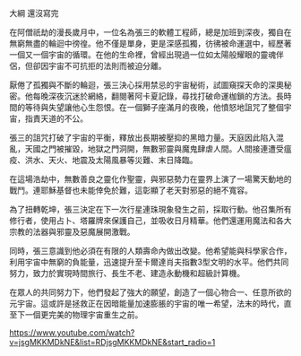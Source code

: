 大綱 還沒寫完

在阿僧祇劫的漫長歲月中，一位名為張三的軟體工程師，總是加班到深夜，獨自在無窮無盡的輪迴中徬徨。他不僅是單身，更是深感孤獨，彷彿被命運選中，經歷著一個又一個宇宙的循環。在他的生命裡，曾經出現過一位如太陽般耀眼的靈魂伴侶，但卻因宇宙不可抗拒的法則而被迫分離。

厭倦了孤獨與不斷的輪迴，張三決心採用禁忌的宇宙秘術，試圖窺探天命的深奧秘密。他每晚深夜沉迷於網絡，翻閱著阿卡夏記錄，尋找打破命運枷鎖的方法。長時間的等待與失望讓他心生怨恨。在一個獅子座滿月的夜晚，他憤怒地詛咒了整個宇宙，指責天道的不公。

張三的詛咒打破了宇宙的平衡，釋放出長期被壓抑的黑暗力量。天庭因此陷入混亂，天國之門被摧毀，地獄之門洞開，無數邪靈與魔鬼肆虐人間。人間接連遭受瘟疫、洪水、天火、地震及太陽風暴等災難、末日降臨。

在這場浩劫中，無數善良之靈化作聖靈，與邪惡勢力在靈界上演了一場驚天動地的戰鬥。連耶穌基督也未能倖免於難，這彰顯了老天對邪惡的絕不寬容。

為了扭轉乾坤，張三決定在下一次行星連珠現象發生之前，採取行動。他召集所有修行者，使用占卜、塔羅牌來保護自己，並吸收日月精華。他們還運用魔法和各大宗教的法器與邪靈及惡魔展開激戰。

同時，張三意識到他必須在有限的人類壽命內做出改變。他希望能與科學家合作，利用宇宙中無窮的負能量，迅速提升至卡爾達肖夫指數3型文明的水平。他們共同努力，致力於實現時間旅行、長生不老、建造永動機和超級計算機。

在眾人的共同努力下，他們發起了強大的願望，創造了一個心物合一、任意所欲的元宇宙。這或許是拯救正在因暗能量加速膨脹的宇宙的唯一希望，法末的時代，直至下一個更完美的物理宇宙重生之前。

https://www.youtube.com/watch?v=jsgMKKMDkNE&list=RDjsgMKKMDkNE&start_radio=1
